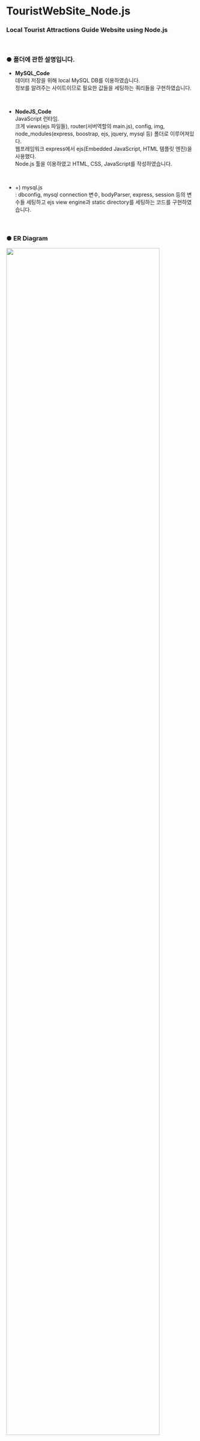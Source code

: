 # TouristWebSite_Node.js
<h3>Local Tourist Attractions Guide Website using Node.js</h3>

<BR>
 
  ### ● 폴더에 관한 설명입니다.

- **MySQL_Code**<BR>
데이터 저장을 위해 local MySQL DB를 이용하였습니다. <BR>
정보를 알려주는 사이트이므로 필요한 값들을 세팅하는 쿼리들을 구현하였습니다.<BR>
<BR>
 
- **NodeJS_Code**<BR>
JavaScript 런타임. <BR>
크게 views(ejs 파일들), router(서버역할의 main.js), config, img, node_modules(express, boostrap, ejs, jquery, mysql 등) 폴더로 이루어져있다. <BR>
웹프레임워크 express에서 ejs(Embedded JavaScript, HTML 템플릿 엔진)을 사용했다. <BR>
Node.js 툴을 이용하였고 HTML, CSS, JavaScript를 작성하였습니다.<BR>
 <BR>
 
 - +) mysql.js<BR>: dbconfig, mysql connection 변수, bodyParser, express, session 등의 변수들 세팅하고 ejs view engine과 static directory를 세팅하는 코드를 구현하였습니다. <BR>
 <BR><BR>
 
 
### ● ER Diagram
 <img src= "https://github.com/haewon13/TouristWebSite_Node.js/blob/master/ERDiagram.png" width=90% > <BR><BR>
 <BR>
 
### ● Implementation
해당 웹사이트는 주로 국내 도시별 관광지 정보 검색과 근처의 식당과 호텔 추천 및 후기, 여행사 등에 관한 국내 관광지와 관련된 내용들을 소개하고 있습니다.<BR> 사용자는 회원 가입을 통해 후기를 남기고 열람할 수 있으며 정보 관리를 할 수 있습니다.<BR><BR>
 
 ### - UI images
 ### 1) Login / Register / Edit / Delete user information 
<img src="https://github.com/haewon13/TouristWebSite_Node.js/blob/master/UI_images/login.png" width=25% ><img src="https://github.com/haewon13/TouristWebSite_Node.js/blob/master/UI_images/register.png" width=25% ><img src="https://github.com/haewon13/TouristWebSite_Node.js/blob/master/UI_images/edit.png" width=25% ><img src="https://github.com/haewon13/TouristWebSite_Node.js/blob/master/UI_images/delete.png" width=25% ><BR><BR><BR>
 <BR>
 
 ### 2) Home page
<img src="https://github.com/haewon13/TouristWebSite_Node.js/blob/master/UI_images/home1.png" width=90% >
  <BR>
  
<img src="https://github.com/haewon13/TouristWebSite_Node.js/blob/master/UI_images/home2_1.png" width=90% ><img src="https://github.com/haewon13/TouristWebSite_Node.js/blob/master/UI_images/home2_2.png" width=90% >
<BR><BR>
 <img src="https://github.com/haewon13/TouristWebSite_Node.js/blob/master/UI_images/home2_3.png" width=90% ><BR><BR><BR>
 <BR>
  
  ### 3) City
 <img src="https://github.com/haewon13/TouristWebSite_Node.js/blob/master/UI_images/city.png" width=90% ><BR><BR><BR>
  <BR>
  <BR>
   <BR>
    
 <BR>
 
  ### 4) Travel Agency
 <img src="https://github.com/haewon13/TouristWebSite_Node.js/blob/master/UI_images/agency.png" width=90% ><BR><BR><BR>
 <BR>
  
  ### 5) Restaurant
 <img src="https://github.com/haewon13/TouristWebSite_Node.js/blob/master/UI_images/restaurant.png" width=90% ><BR><BR><BR>
 <BR>
  
  ### 6) Festival
 <img src="https://github.com/haewon13/TouristWebSite_Node.js/blob/master/UI_images/festival.png" width=90% ><BR><BR><BR>
 <BR>
  
  ### 7) Hotel
 <img src="https://github.com/haewon13/TouristWebSite_Node.js/blob/master/UI_images/hotel.png" width=90% ><BR><BR><BR>
 <BR>
  

